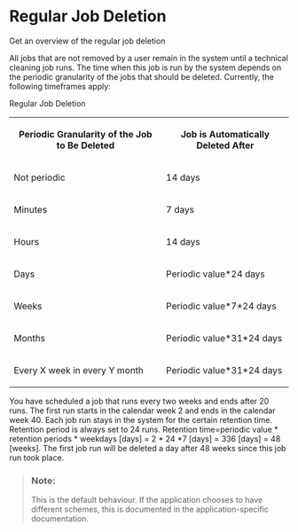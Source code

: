 <!-- loioa98358cf3085452fa79abf13bd7a86f1 -->

# Regular Job Deletion

Get an overview of the regular job deletion



All jobs that are not removed by a user remain in the system until a technical cleaning job runs. The time when this job is run by the system depends on the periodic granularity of the jobs that should be deleted. Currently, the following timeframes apply:

<a name="loioa98358cf3085452fa79abf13bd7a86f1__table_qnb_sk1_ww"/>Regular Job Deletion


<table>
<tr>
<th valign="top">

Periodic Granularity of the Job to Be Deleted



</th>
<th valign="top">

Job is Automatically Deleted After



</th>
</tr>
<tr>
<td valign="top">

Not periodic



</td>
<td valign="top">

14 days



</td>
</tr>
<tr>
<td valign="top">

Minutes



</td>
<td valign="top">

7 days



</td>
</tr>
<tr>
<td valign="top">

Hours



</td>
<td valign="top">

14 days



</td>
</tr>
<tr>
<td valign="top">

Days



</td>
<td valign="top">

Periodic value\*24 days



</td>
</tr>
<tr>
<td valign="top">

Weeks



</td>
<td valign="top">

Periodic value\*7\*24 days



</td>
</tr>
<tr>
<td valign="top">

Months



</td>
<td valign="top">

Periodic value\*31\*24 days



</td>
</tr>
<tr>
<td valign="top">

Every X week in every Y month



</td>
<td valign="top">

Periodic value\*31\*24 days



</td>
</tr>
</table>



You have scheduled a job that runs every two weeks and ends after 20 runs. The first run starts in the calendar week 2 and ends in the calendar week 40. Each job run stays in the system for the certain retention time. Retention period is always set to 24 runs. Retention time=periodic value \* retention periods \* weekdays \[days\] = 2 \* 24 \*7 \[days\] = 336 \[days\] = 48 \[weeks\]. The first job run will be deleted a day after 48 weeks since this job run took place.

> ### Note:  
> This is the default behaviour. If the application chooses to have different schemes, this is documented in the application-specific documentation.

